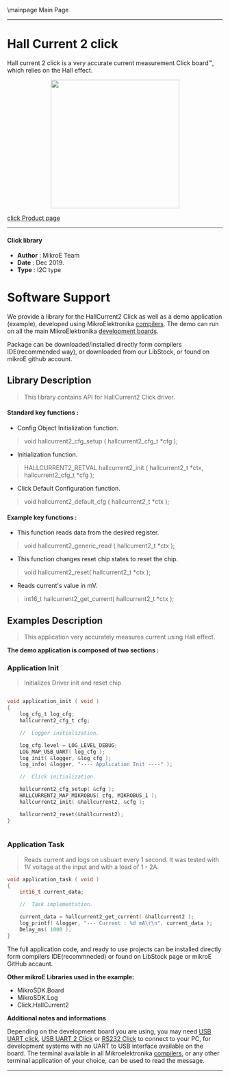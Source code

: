 \mainpage Main Page
 
 

---
# Hall Current 2 click

Hall current 2 click is a very accurate current measurement Click board™, which relies on the Hall effect.

<p align="center">
  <img src="https://download.mikroe.com/images/click_for_ide/hallcurrent2_click.png" height=300px>
</p>

[click Product page](<https://www.mikroe.com/hall-current-2-click>)

---


#### Click library 

- **Author**        : MikroE Team
- **Date**          : Dec 2019.
- **Type**          : I2C type


# Software Support

We provide a library for the HallCurrent2 Click 
as well as a demo application (example), developed using MikroElektronika 
[compilers](https://shop.mikroe.com/compilers). 
The demo can run on all the main MikroElektronika [development boards](https://shop.mikroe.com/development-boards).

Package can be downloaded/installed directly form compilers IDE(recommended way), or downloaded from our LibStock, or found on mikroE github account. 

## Library Description

> This library contains API for HallCurrent2 Click driver.

#### Standard key functions :

- Config Object Initialization function.
> void hallcurrent2_cfg_setup ( hallcurrent2_cfg_t *cfg ); 
 
- Initialization function.
> HALLCURRENT2_RETVAL hallcurrent2_init ( hallcurrent2_t *ctx, hallcurrent2_cfg_t *cfg );

- Click Default Configuration function.
> void hallcurrent2_default_cfg ( hallcurrent2_t *ctx );


#### Example key functions :

- This function reads data from the desired register.
> void hallcurrent2_generic_read ( hallcurrent2_t *ctx );
 
- This function changes reset chip states to reset the chip.
> void hallcurrent2_reset( hallcurrent2_t *ctx );

- Reads current's value in mV.
> int16_t hallcurrent2_get_current( hallcurrent2_t *ctx );

## Examples Description

> This application very accurately measures current using Hall effect.

**The demo application is composed of two sections :**

### Application Init 

> Initializes Driver init and reset chip

```c

void application_init ( void )
{
    log_cfg_t log_cfg;
    hallcurrent2_cfg_t cfg;

    //  Logger initialization.

    log_cfg.level = LOG_LEVEL_DEBUG;
    LOG_MAP_USB_UART( log_cfg );
    log_init( &logger, &log_cfg );
    log_info( &logger, "---- Application Init ----" );

    //  Click initialization.

    hallcurrent2_cfg_setup( &cfg );
    HALLCURRENT2_MAP_MIKROBUS( cfg, MIKROBUS_1 );
    hallcurrent2_init( &hallcurrent2, &cfg );

    hallcurrent2_reset(&hallcurrent2);
}
  
```

### Application Task

> Reads current and logs on usbuart every 1 second.
>  It was tested with 1V voltage at the input and with a load of 1 - 2A.

```c
void application_task ( void )
{
    int16_t current_data;

    //  Task implementation.

    current_data = hallcurrent2_get_current( &hallcurrent2 );
    log_printf( &logger, "--- Current : %d mA\r\n", current_data );
    Delay_ms( 1000 );
}
```

The full application code, and ready to use projects can be  installed directly form compilers IDE(recommneded) or found on LibStock page or mikroE GitHub accaunt.

**Other mikroE Libraries used in the example:** 

- MikroSDK.Board
- MikroSDK.Log
- Click.HallCurrent2

**Additional notes and informations**

Depending on the development board you are using, you may need 
[USB UART click](https://shop.mikroe.com/usb-uart-click), 
[USB UART 2 Click](https://shop.mikroe.com/usb-uart-2-click) or 
[RS232 Click](https://shop.mikroe.com/rs232-click) to connect to your PC, for 
development systems with no UART to USB interface available on the board. The 
terminal available in all Mikroelektronika 
[compilers](https://shop.mikroe.com/compilers), or any other terminal application 
of your choice, can be used to read the message.



---
